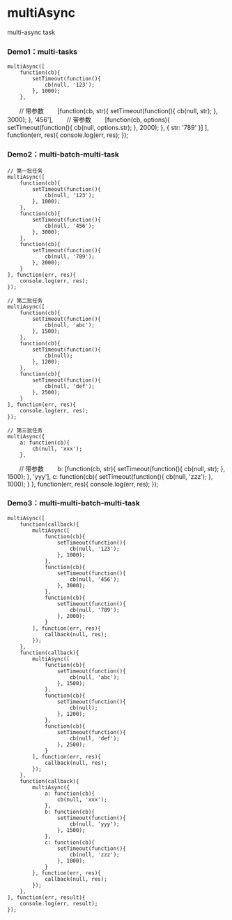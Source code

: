 # multiAsync
multi-async task


### Demo1：multi-tasks

    multiAsync([
        function(cb){
            setTimeout(function(){
                cb(null, '123');
            }, 1000);
        },
        // 带参数
        [function(cb, str){
            setTimeout(function(){
                cb(null, str);
            }, 3000);
        }, '456'],
        // 带参数
        [function(cb, options){
            setTimeout(function(){
                cb(null, options.str);
            }, 2000);
        }, {
            str: '789'
        }]
    ], function(err, res){
        console.log(err, res);
    });


### Demo2：multi-batch-multi-task

    // 第一批任务
    multiAsync([
        function(cb){
            setTimeout(function(){
                cb(null, '123');
            }, 1000);
        },
        function(cb){
            setTimeout(function(){
                cb(null, '456');
            }, 3000);
        },
        function(cb){
            setTimeout(function(){
                cb(null, '789');
            }, 2000);
        }
    ], function(err, res){
        console.log(err, res);
    });
    
    // 第二批任务
    multiAsync([
        function(cb){
            setTimeout(function(){
                cb(null, 'abc');
            }, 1500);
        },
        function(cb){
            setTimeout(function(){
                cb(null);
            }, 1200);
        },
        function(cb){
            setTimeout(function(){
                cb(null, 'def');
            }, 2500);
        }
    ], function(err, res){
        console.log(err, res);
    });
    
    // 第三批任务
    multiAsync({
        a: function(cb){
            cb(null, 'xxx');
        },
        // 带参数
        b: [function(cb, str){
            setTimeout(function(){
                cb(null, str);
            }, 1500);
        }, 'yyy'],
        c: function(cb){
            setTimeout(function(){
                cb(null, 'zzz');
            }, 1000);
        }
    }, function(err, res){
        console.log(err, res);
    });


### Demo3：multi-multi-batch-multi-task
    
    multiAsync([
        function(callback){
            multiAsync([
                function(cb){
                    setTimeout(function(){
                        cb(null, '123');
                    }, 1000);
                },
                function(cb){
                    setTimeout(function(){
                        cb(null, '456');
                    }, 3000);
                },
                function(cb){
                    setTimeout(function(){
                        cb(null, '789');
                    }, 2000);
                }
            ], function(err, res){
                callback(null, res);
            });
        },
        function(callback){
            multiAsync([
                function(cb){
                    setTimeout(function(){
                        cb(null, 'abc');
                    }, 1500);
                },
                function(cb){
                    setTimeout(function(){
                        cb(null);
                    }, 1200);
                },
                function(cb){
                    setTimeout(function(){
                        cb(null, 'def');
                    }, 2500);
                }
            ], function(err, res){
                callback(null, res);
            });
        },
        function(callback){
            multiAsync({
                a: function(cb){
                    cb(null, 'xxx');
                },
                b: function(cb){
                    setTimeout(function(){
                        cb(null, 'yyy');
                    }, 1500);
                },
                c: function(cb){
                    setTimeout(function(){
                        cb(null, 'zzz');
                    }, 1000);
                }
            }, function(err, res){
                callback(null, res);
            });
        },
    ], function(err, result){
        console.log(err, result);
    });

